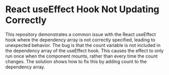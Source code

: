 # React useEffect Hook Not Updating Correctly
This repository demonstrates a common issue with the React useEffect hook where the dependency array is not correctly specified, leading to unexpected behavior. The bug is that the count variable is not included in the dependency array of the useEffect hook. This causes the effect to only run once when the component mounts, rather than every time the count changes.  The solution shows how to fix this by adding count to the dependency array. 